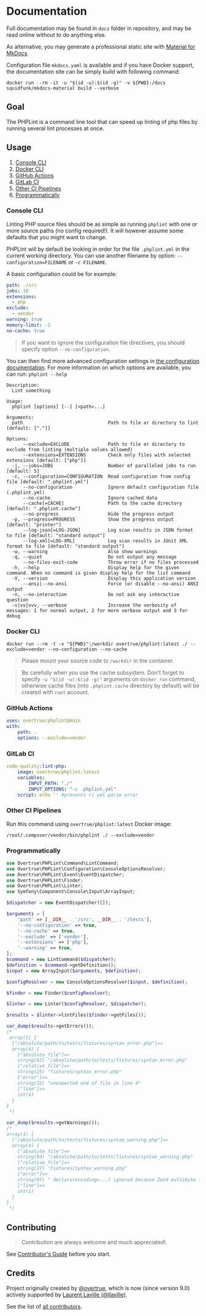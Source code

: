 # Documentation

Full documentation may be found in `docs` folder in repository, and may be read online without to do anything else.

As alternative, you may generate a professional static site with [Material for MkDocs][mkdocs-material].

Configuration file `mkdocs.yaml` is available and if you have Docker support, the documentation site can be simply build
with following command: 

`docker run --rm -it -u "$(id -u):$(id -g)" -v ${PWD}:/docs squidfunk/mkdocs-material build --verbose`

## Goal

The PHPLint is a command line tool that can speed up linting of php files by running several lint processes at once.

## Usage

1. [Console CLI](#console-cli)
1. [Docker CLI](#docker-cli) 
1. [GitHub Actions](#github-actions)
1. [GitLab CI](#gitlab-ci)
1. [Other CI Pipelines](#other-ci-pipelines)
2. [Programmatically](#programmatically) 

### Console CLI

Linting PHP source files should be as simple as running `phplint` with one or more source paths (no config required!). 
It will however assume some defaults that you might want to change.

PHPLint will by default be looking in order for the file `.phplint.yml` in the current working directory.
You can use another filename by option: `--configuration=FILENAME` or `-c FILENAME`.

A basic configuration could be for example:

```yaml
path: ./src
jobs: 10
extensions:
  - php
exclude:
  - vendor
warning: true
memory-limit: -1
no-cache: true
```

> If you want to ignore the configuration file directives, you should specify option `--no-configuration`.

You can then find more advanced configuration settings in [the configuration documentation](configuration.md). 
For more information on which options are available, you can run: `phplint --help`

```text
Description:
  Lint something

Usage:
  phplint [options] [--] [<path>...]

Arguments:
  path                               Path to file or directory to lint [default: ["."]]

Options:
      --exclude=EXCLUDE              Path to file or directory to exclude from linting (multiple values allowed)
      --extensions=EXTENSIONS        Check only files with selected extensions [default: ["php"]]
  -j, --jobs=JOBS                    Number of paralleled jobs to run [default: 5]
  -c, --configuration=CONFIGURATION  Read configuration from config file [default: ".phplint.yml"]
      --no-configuration             Ignore default configuration file (.phplint.yml)
      --no-cache                     Ignore cached data
      --cache[=CACHE]                Path to the cache directory [default: ".phplint.cache"]
      --no-progress                  Hide the progress output
  -p, --progress=PROGRESS            Show the progress output [default: "printer"]
      --log-json[=LOG-JSON]          Log scan results in JSON format to file [default: "standard output"]
      --log-xml[=LOG-XML]            Log scan results in JUnit XML format to file [default: "standard output"]
  -w, --warning                      Also show warnings
  -q, --quiet                        Do not output any message
      --no-files-exit-code           Throw error if no files processed
  -h, --help                         Display help for the given command. When no command is given display help for the list command
  -V, --version                      Display this application version
      --ansi|--no-ansi               Force (or disable --no-ansi) ANSI output
  -n, --no-interaction               Do not ask any interactive question
  -v|vv|vvv, --verbose               Increase the verbosity of messages: 1 for normal output, 2 for more verbose output and 3 for debug
```

### Docker CLI

```shell
docker run --rm -t -v "${PWD}":/workdir overtrue/phplint:latest ./ --exclude=vendor --no-configuration --no-cache
```

> Please mount your source code to `/workdir` in the container.

> Be carefully when you use the cache subsystem. Don't forget to specify `-u "$(id -u):$(id -g)"` arguments on `docker run` command, 
otherwise cache files (into `.phplint.cache` directory by default) will be created with `root` account.

### GitHub Actions

```yaml
uses: overtrue/phplint@main
with:
    path: .
    options: --exclude=vendor
```

### GitLab CI

```yaml
code-quality:lint-php:
    image: overtrue/phplint:latest
    variables:
        INPUT_PATH: "./"
        INPUT_OPTIONS: "-c .phplint.yml"
    script: echo '' #prevents ci yml parse error
```

### Other CI Pipelines

Run this command using `overtrue/phplint:latest` Docker image:

```shell
/root/.composer/vendor/bin/phplint ./ --exclude=vendor
```

### Programmatically

```php
use Overtrue\PHPLint\Command\LintCommand;
use Overtrue\PHPLint\Configuration\ConsoleOptionsResolver;
use Overtrue\PHPLint\Event\EventDispatcher;
use Overtrue\PHPLint\Finder;
use Overtrue\PHPLint\Linter;
use Symfony\Component\Console\Input\ArrayInput;

$dispatcher = new EventDispatcher([]);

$arguments = [
    'path' => [__DIR__ . '/src', __DIR__ . '/tests'],
    '--no-configuration' => true,
    '--no-cache' => true,
    '--exclude' => ['vendor'],
    '--extensions' => ['php'],
    '--warning' => true,
];
$command = new LintCommand($dispatcher);
$definition = $command->getDefinition();
$input = new ArrayInput($arguments, $definition);

$configResolver = new ConsoleOptionsResolver($input, $definition);

$finder = new Finder($configResolver);

$linter = new Linter($configResolver, $dispatcher);

$results = $linter->lintFiles($finder->getFiles());

var_dump($results->getErrors());
/*
 array(1) {
  ["/absolute/path/to/tests/fixtures/syntax_error.php"]=>
  array(4) {
    ["absolute_file"]=>
    string(62) "/absolute/path/to/tests/fixtures/syntax_error.php"
    ["relative_file"]=>
    string(25) "fixtures/syntax_error.php"
    ["error"]=>
    string(32) "unexpected end of file in line 4"
    ["line"]=>
    int(4)
  }
}
 */

var_dump($results->getWarnings());
/*
array(1) {
  ["/absolute/path/to/tests/fixtures/syntax_warning.php"]=>
  array(4) {
    ["absolute_file"]=>
    string(64) "/absolute/path/to/tests/fixtures/syntax_warning.php"
    ["relative_file"]=>
    string(27) "fixtures/syntax_warning.php"
    ["error"]=>
    string(97) " declare(encoding=...) ignored because Zend multibyte feature is turned off by settings in line 1"
    ["line"]=>
    int(1)
  }
}
 */
```

## Contributing

> Contribution are always welcome and much appreciated!. 

See [Contributor's Guide](contributing.md#contributing) before you start.

## Credits

Project originally created by [@overtrue](https://github.com/overtrue), which is now (since version 9.0) 
actively supported by [Laurent Laville (@llaville)](https://github.com/llaville).

See the list of [all contributors][contributors].

[mkdocs-material]: https://github.com/squidfunk/mkdocs-material
[contributors]: https://github.com/overtrue/phplint/graphs/contributors
